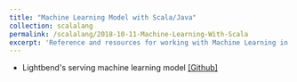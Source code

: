 ```yaml
---
title: "Machine Learning Model with Scala/Java"
collection: scalalang
permalink: /scalalang/2018-10-11-Machine-Learning-With-Scala
excerpt: 'Reference and resources for working with Machine Learning in Scala/Java'
---
```


* Lightbend's serving machine learning model [[Github]](https://github.com/typesafehub/fdp-modelserver)